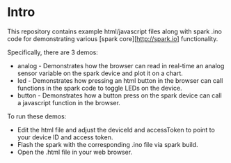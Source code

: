 # Intro

This repository contains example html/javascript files along with spark .ino code for demonstrating
various [spark core][http://spark.io] functionality.

Specifically, there are 3 demos:

* analog - Demonstrates how the browser can read in real-time an analog sensor variable on the spark device and plot it on a chart.
* led - Demonstrates how pressing an html button in the browser can call functions in the spark code to toggle LEDs on the device.
* button - Demonstrates how a button press on the spark device can call a javascript function in the browser.


To run these demos:

* Edit the html file and adjust the deviceId and accessToken to point to your device ID and access token.
* Flash the spark with the corresponding .ino file via spark build.
* Open the .html file in your web browser.


